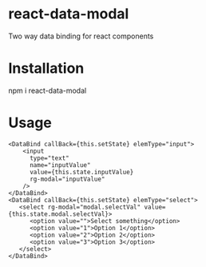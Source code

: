# react-data-modal

Two way data binding for react components

# Installation 
npm i react-data-modal

# Usage

```
<DataBind callBack={this.setState} elemType="input">
    <input
      type="text"
      name="inputValue"
      value={this.state.inputValue}
      rg-modal="inputValue"
    />
</DataBind>
<DataBind callBack={this.setState} elemType="select">
   <select rg-modal="modal.selectVal" value={this.state.modal.selectVal}>
      <option value="">Select something</option>
      <option value="1">Option 1</option>
      <option value="2">Option 2</option>
      <option value="3">Option 3</option>
   </select>
</DataBind>
```
